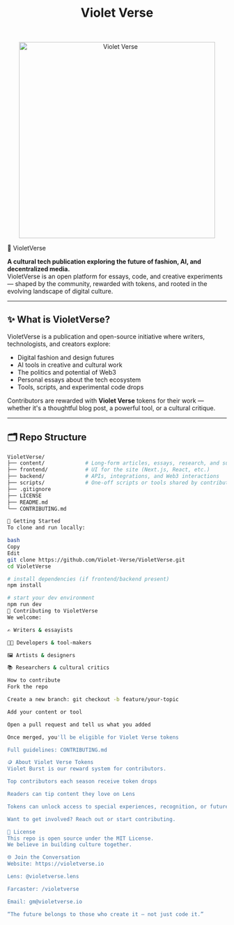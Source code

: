 <h1 align="center"> Violet Verse</h1> <br>
<p align="center">
  <a href="https://violetverse.io/">
    <img alt="Violet Verse" title="Violet Verse" src="https://i.imgur.com/lJ8R4lq.png" width="450">
  </a>
</p>
 🌸 VioletVerse

**A cultural tech publication exploring the future of fashion, AI, and decentralized media.**  
VioletVerse is an open platform for essays, code, and creative experiments — shaped by the community, rewarded with tokens, and rooted in the evolving landscape of digital culture.

---

## ✨ What is VioletVerse?

VioletVerse is a publication and open-source initiative where writers, technologists, and creators explore:

- Digital fashion and design futures
- AI tools in creative and cultural work
- The politics and potential of Web3
- Personal essays about the tech ecosystem
- Tools, scripts, and experimental code drops

Contributors are rewarded with **Violet Verse** tokens for their work — whether it's a thoughtful blog post, a powerful tool, or a cultural critique.

---

## 🗂 Repo Structure

```bash
VioletVerse/
├── content/             # Long-form articles, essays, research, and submissions
├── frontend/            # UI for the site (Next.js, React, etc.)
├── backend/             # APIs, integrations, and Web3 interactions
├── scripts/             # One-off scripts or tools shared by contributors
├── .gitignore
├── LICENSE
├── README.md
└── CONTRIBUTING.md

🚀 Getting Started
To clone and run locally:

bash
Copy
Edit
git clone https://github.com/Violet-Verse/VioletVerse.git
cd VioletVerse

# install dependencies (if frontend/backend present)
npm install

# start your dev environment
npm run dev
🧠 Contributing to VioletVerse
We welcome:

✍️ Writers & essayists

🧑‍💻 Developers & tool-makers

🖼 Artists & designers

📚 Researchers & cultural critics

How to contribute
Fork the repo

Create a new branch: git checkout -b feature/your-topic

Add your content or tool

Open a pull request and tell us what you added

Once merged, you'll be eligible for Violet Verse tokens

Full guidelines: CONTRIBUTING.md

🪙 About Violet Verse Tokens
Violet Burst is our reward system for contributors.

Top contributors each season receive token drops

Readers can tip content they love on Lens

Tokens can unlock access to special experiences, recognition, or future experiments

Want to get involved? Reach out or start contributing.

📣 License
This repo is open source under the MIT License.
We believe in building culture together.

🌐 Join the Conversation
Website: https://violetverse.io

Lens: @violetverse.lens

Farcaster: /violetverse

Email: gm@violetverse.io

“The future belongs to those who create it — not just code it.”
